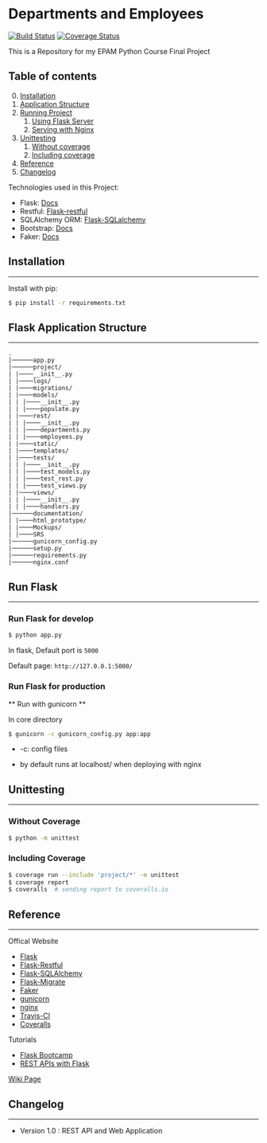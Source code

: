 # Departments and Employees 

[![Build Status](https://travis-ci.com/volsn/epam-final-project.svg?branch=master)](https://travis-ci.com/volsn/epam-final-project) [![Coverage Status](https://coveralls.io/repos/github/volsn/epam-final-project/badge.svg?branch=master)](https://coveralls.io/github/volsn/epam-final-project?branch=master)

This is a Repository for my EPAM Python Course Final Project

## Table of contents
0. [Installation](#installation)
1. [Application Structure](#flask-application-structure)
2. [Running Project](#run-flask)
    1. [Using Flask Server](#run-flask-for-develop)
    2. [Serving with Nginx](#run-flask-for-production)
3. [Unittesting](#unittesting)
   1. [Without coverage](#without-coverage)
   2. [Including coverage](#including-coverage)
4. [Reference](#reference)
5. [Changelog](#changelog)


Technologies used in this Project:

- Flask: [Docs](http://flask.pocoo.org/)
- Restful: [Flask-restful](https://flask-restful.readthedocs.io/en/latest/)
- SQLAlchemy ORM: [Flask-SQLalchemy](http://flask-sqlalchemy.pocoo.org/2.1/)
- Bootstrap: [Docs](http://getbootstrap.com)
- Faker: [Docs](https://faker.readthedocs.io)

## Installation
___

Install with pip:

```bash
$ pip install -r requirements.txt
```

## Flask Application Structure
___

```
.
|──────app.py
|──────project/
| |────__init__.py
| |────logs/
| |────migrations/
| |────models/
| | |────__init__.py
| | |────populate.py
| |────rest/
| | |────__init__.py
| | |────departments.py
| | |────employees.py
| |────static/
| |────templates/
| |────tests/
| | |────__init__.py
| | |────test_models.py
| | |────test_rest.py
| | |────test_views.py
| |────views/
| | |────__init__.py
| | |────handlers.py
|──────documentation/
| |────html_prototype/
| |────Mockups/
| |────SRS
|──────gunicorn_config.py
|──────setup.py
|──────requirements.py
|──────nginx.conf
```

## Run Flask
___
### Run Flask for develop
```bash
$ python app.py
```
In flask, Default port is `5000`

Default page:  `http://127.0.0.1:5000/`

### Run Flask for production

** Run with gunicorn **

In core directory

```bash
$ gunicorn -c gunicorn_config.py app:app
```

* -c: config files

* by default runs at localhost/ when deploying with nginx

## Unittesting
___
### Without Coverage
```bash
$ python -m unittest
```

### Including Coverage
```bash
$ coverage run --include 'project/*' -m unittest
$ coverage report
$ coveralls  # sending report to coveralls.io
```

## Reference
___
Offical Website

- [Flask](http://flask.pocoo.org/)
- [Flask-Restful](https://flask-restful.readthedocs.io/en/latest/)
- [Flask-SQLAlchemy](http://flask-sqlalchemy.pocoo.org/2.1/)
- [Flask-Migrate](https://flask-migrate.readthedocs.io/en/latest/)
- [Faker](https://faker.readthedocs.io)
- [gunicorn](http://gunicorn.org/)
- [nginx](http://nginx.org)
- [Travis-CI](https://travis-ci.com)
- [Coveralls](https://coveralls.io/)

Tutorials

- [Flask Bootcamp](https://www.udemy.com/course/python-and-flask-bootcamp-create-websites-using-flask/)
- [REST APIs with Flask](https://www.udemy.com/course/rest-api-flask-and-python/)

[Wiki Page](https://github.com/volsn/epam-final-project/wiki)

## Changelog
___
- Version 1.0 : REST API and Web Application
